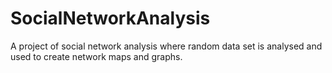 # SocialNetworkAnalysis
A project of social network analysis where random data set is analysed and used to create network maps and graphs.
